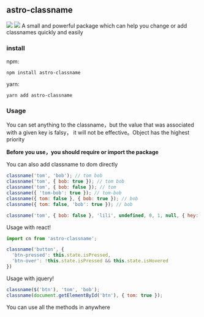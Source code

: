 ## astro-classname

[![](https://img.shields.io/bundlephobia/min/react.svg)](https://github.com/AddOneDn/astro-classname)
[![](https://img.shields.io/npm/dt/localeval.svg)](https://www.npmjs.com/package/astro-classname)
A small and powerful package which can help you change or add classnames quickly and easily

### install

npm: 

```
npm install astro-classname
```

yarn: 

```
yarn add astro-classname
```

### Usage

You can set anything to the classname，but the value that was associated with a given key is falsy， it will not be effective。Object has the highest priority

**Before you use，you should require or import the package**

You can also add classname to dom directly

```javascript
classname('tom', 'bob'); // tom bob
classname('tom', { bob: true }); // tom bob
classname('tom', { bob: false }); // tom
classname({ 'tom-bob': true }); // tom-bob
classname({ tom: false }, { bob: true }); // bob
classname({ tom: false, 'bob': true }); // bob

classname('tom', { bob: false }, 'lili', undefined, 0, 1, null, { hey: 0 }, '') // tom lili 0 1
```

Usage with react!

```javascript
import cn from 'astro-classname';

classname('button', {
  'btn-pressed': this.state.isPressed,
  'btn-over': !this.state.isPressed && this.state.isHovered
})
```

Usage with jquery!
```javascript
classname($('btn'), 'tom', 'bob');
classname(document.getElementById('btn'), { tom: true });
```

You can use all the methods in anywhere
